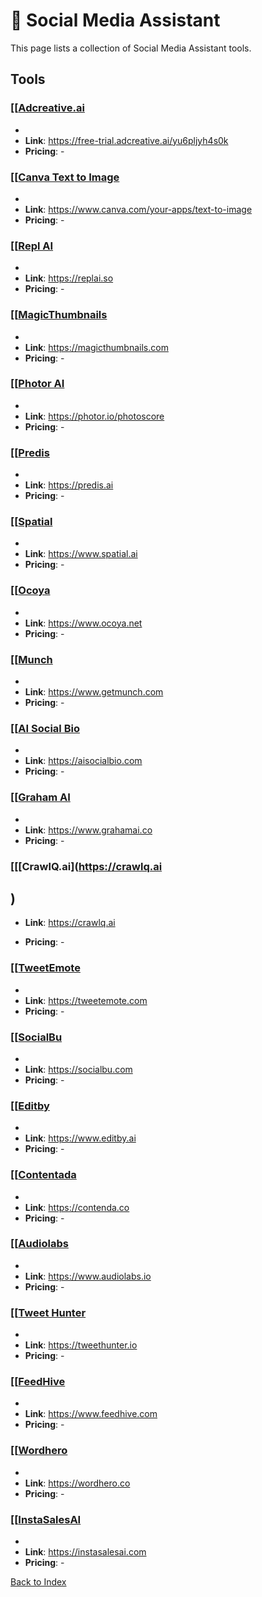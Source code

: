 # 🍒 Social Media Assistant

This page lists a collection of Social Media Assistant tools.

## Tools

### [[[Adcreative.ai](https://free-trial.adcreative.ai/yu6pljyh4s0k)
-
- **Link**: https://free-trial.adcreative.ai/yu6pljyh4s0k
- **Pricing**: -

### [[[Canva Text to Image](https://www.canva.com/your-apps/text-to-image)
-
- **Link**: https://www.canva.com/your-apps/text-to-image
- **Pricing**: -

### [[[Repl AI](https://replai.so)
-
- **Link**: https://replai.so
- **Pricing**: -

### [[[MagicThumbnails](https://magicthumbnails.com)
-
- **Link**: https://magicthumbnails.com
- **Pricing**: -

### [[[Photor AI](https://photor.io/photoscore)
-
- **Link**: https://photor.io/photoscore
- **Pricing**: -

### [[[Predis](https://predis.ai)
-
- **Link**: https://predis.ai
- **Pricing**: -

### [[[Spatial](https://www.spatial.ai)
-
- **Link**: https://www.spatial.ai
- **Pricing**: -

### [[[Ocoya](https://www.ocoya.net)
-
- **Link**: https://www.ocoya.net
- **Pricing**: -

### [[[Munch](https://www.getmunch.com)
-
- **Link**: https://www.getmunch.com
- **Pricing**: -

### [[[AI Social Bio](https://aisocialbio.com)
-
- **Link**: https://aisocialbio.com
- **Pricing**: -

### [[[Graham AI](https://www.grahamai.co)
-
- **Link**: https://www.grahamai.co
- **Pricing**: -

### [[[CrawlQ.ai](https://crawlq.ai
)
-
- **Link**: https://crawlq.ai

- **Pricing**: -

### [[[TweetEmote](https://tweetemote.com)
-
- **Link**: https://tweetemote.com
- **Pricing**: -

### [[[SocialBu](https://socialbu.com)
-
- **Link**: https://socialbu.com
- **Pricing**: -

### [[[Editby](https://www.editby.ai)
-
- **Link**: https://www.editby.ai
- **Pricing**: -

### [[[Contentada](https://contenda.co)
-
- **Link**: https://contenda.co
- **Pricing**: -

### [[[Audiolabs](https://www.audiolabs.io)
-
- **Link**: https://www.audiolabs.io
- **Pricing**: -

### [[[Tweet Hunter](https://tweethunter.io)
-
- **Link**: https://tweethunter.io
- **Pricing**: -

### [[[FeedHive](https://www.feedhive.com)
-
- **Link**: https://www.feedhive.com
- **Pricing**: -

### [[[Wordhero](https://wordhero.co)
-
- **Link**: https://wordhero.co
- **Pricing**: -

### [[[InstaSalesAI](https://instasalesai.com)
-
- **Link**: https://instasalesai.com
- **Pricing**: -


[Back to Index](../README.MD)
